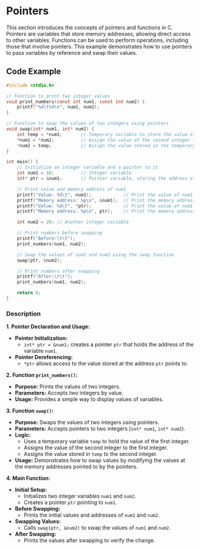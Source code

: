 # Pointers
This section introduces the concepts of pointers and functions in C. Pointers are variables that store memory addresses, allowing direct access to other variables. Functions can be used to perform operations, including those that involve pointers. This example demonstrates how to use pointers to pass variables by reference and swap their values.

## Code Example
```c
#include <stdio.h>

// Function to print two integer values
void print_numbers(const int num1, const int num2) {
    printf("%d\t%d\n", num1, num2);
}

// Function to swap the values of two integers using pointers
void swap(int* num1, int* num2) {
    int temp = *num1;       // Temporary variable to store the value of the first integer
    *num1 = *num2;          // Assign the value of the second integer to the first integer
    *num2 = temp;           // Assign the value stored in the temporary variable to the second integer
}

int main() {
    // Initialize an integer variable and a pointer to it
    int num1 = 10;          // Integer variable
    int* ptr = &num1;       // Pointer variable, storing the address of num1

    // Print value and memory address of num1
    printf("Value: %d\t", num1);            // Print the value of num1
    printf("Memory address: %p\n", &num1);  // Print the memory address of num1
    printf("Value: %d\t", *ptr);            // Print the value of num1 using the pointer
    printf("Memory address: %p\n", ptr);    // Print the memory address using the pointer

    int num2 = 20; // Another integer variable

    // Print numbers before swapping
    printf("Before:\t\t");
    print_numbers(num1, num2);

    // Swap the values of num1 and num2 using the swap function
    swap(ptr, &num2);

    // Print numbers after swapping
    printf("After:\t\t");
    print_numbers(num1, num2);

    return 0;
}
```

### Description
**1. Pointer Declaration and Usage:**
- **Pointer Initialization:** 
  - `int* ptr = &num1;` creates a pointer `ptr` that holds the address of the variable `num1`.
- **Pointer Dereferencing:**
  - `*ptr` allows access to the value stored at the address `ptr` points to.

**2. Function `print_numbers()`:**
   - **Purpose:** Prints the values of two integers.
   - **Parameters:** Accepts two integers by value.
   - **Usage:** Provides a simple way to display values of variables.

**3. Function `swap()`:**
- **Purpose:** Swaps the values of two integers using pointers.
- **Parameters:** Accepts pointers to two integers (`int* num1`, `int* num2`).
- **Logic:**
   - Uses a temporary variable `temp` to hold the value of the first integer.
   - Assigns the value of the second integer to the first integer.
   - Assigns the value stored in `temp` to the second integer.
- **Usage:** Demonstrates how to swap values by modifying the values at the memory addresses pointed to by the pointers.

**4. Main Function:**
- **Initial Setup:**
   - Initializes two integer variables `num1` and `num2`.
   - Creates a pointer `ptr` pointing to `num1`.
- **Before Swapping:**
   - Prints the initial values and addresses of `num1` and `num2`.
- **Swapping Values:**
   - Calls `swap(ptr, &num2)` to swap the values of `num1` and `num2`.
- **After Swapping:**
   - Prints the values after swapping to verify the change.
